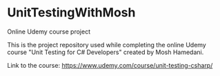 # UnitTestingWithMosh
Online Udemy course project

This is the project repository used while completing the online Udemy course "Unit Testing for C# Developers" created by Mosh Hamedani.

Link to the course: https://www.udemy.com/course/unit-testing-csharp/
